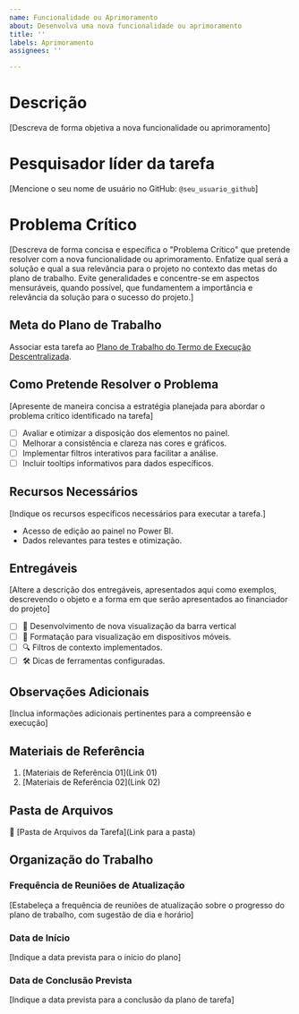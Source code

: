 ```yaml
---
name: Funcionalidade ou Aprimoramento
about: Desenvolva uma nova funcionalidade ou aprimoramento
title: ''
labels: Aprimoramento
assignees: ''

---
```


# Descrição
[Descreva de forma objetiva a nova funcionalidade ou aprimoramento]

# Pesquisador líder da tarefa

[Mencione o seu nome de usuário no GitHub: `@seu_usuario_github`]

# Problema Crítico

[Descreva de forma concisa e específica o "Problema Crítico" que pretende resolver com a nova funcionalidade ou aprimoramento. Enfatize qual será a solução e qual a sua relevância para o projeto no contexto das metas do plano de trabalho. Evite generalidades e concentre-se em aspectos mensuráveis, quando possível, que fundamentem a importância e relevância da solução para o sucesso do projeto.]

## Meta do Plano de Trabalho

Associar esta tarefa ao [Plano de Trabalho do Termo de Execução Descentralizada](https://dsbr.org/wp-content/uploads/2023/09/Plano-de-Trabalho-do-Projeto.pdf).

## Como Pretende Resolver o Problema
[Apresente de maneira concisa a estratégia planejada para abordar o problema crítico identificado na tarefa]

- [ ] Avaliar e otimizar a disposição dos elementos no painel.
- [ ] Melhorar a consistência e clareza nas cores e gráficos.
- [ ] Implementar filtros interativos para facilitar a análise.
- [ ] Incluir tooltips informativos para dados específicos.

## Recursos Necessários
[Indique os recursos específicos necessários para executar a tarefa.]
- Acesso de edição ao painel no Power BI.
- Dados relevantes para testes e otimização.

## Entregáveis
[Altere a descrição dos entregáveis, apresentados aqui como exemplos, descrevendo o objeto e a forma em que serão apresentados ao financiador do projeto]

- [ ] 🚀 Desenvolvimento de nova visualização da barra vertical
- [ ] 📱 Formatação para visualização em dispositivos móveis.
- [ ] 🔍 Filtros de contexto implementados.
- [ ] 🛠️ Dicas de ferramentas configuradas.

## Observações Adicionais
[Inclua informações adicionais pertinentes para a compreensão e execução]

## Materiais de Referência

1. [Materiais de Referência 01](Link 01)
2. [Materiais de Referência 02](Link 02)

## Pasta de Arquivos
📁 [Pasta de Arquivos da Tarefa](Link para a pasta)

## Organização do Trabalho

### Frequência de Reuniões de Atualização
[Estabeleça a frequência de reuniões de atualização sobre o progresso do plano de trabalho, com sugestão de dia e horário]

### Data de Início
[Indique a data prevista para o início do plano]

### Data de Conclusão Prevista
[Indique a data prevista para a conclusão da plano de tarefa]
